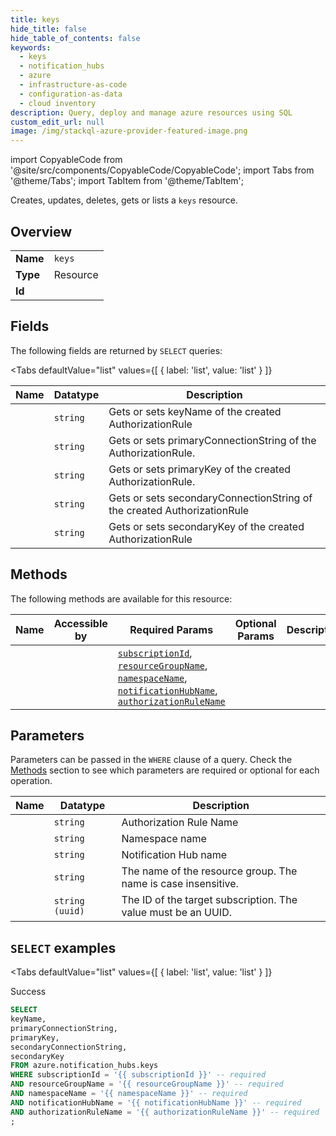 ```yaml
--- 
title: keys
hide_title: false
hide_table_of_contents: false
keywords:
  - keys
  - notification_hubs
  - azure
  - infrastructure-as-code
  - configuration-as-data
  - cloud inventory
description: Query, deploy and manage azure resources using SQL
custom_edit_url: null
image: /img/stackql-azure-provider-featured-image.png
---
```


import CopyableCode from '@site/src/components/CopyableCode/CopyableCode';
import Tabs from '@theme/Tabs';
import TabItem from '@theme/TabItem';

Creates, updates, deletes, gets or lists a <code>keys</code> resource.

## Overview
<table><tbody>
<tr><td><b>Name</b></td><td><code>keys</code></td></tr>
<tr><td><b>Type</b></td><td>Resource</td></tr>
<tr><td><b>Id</b></td><td><CopyableCode code="azure.notification_hubs.keys" /></td></tr>
</tbody></table>

## Fields

The following fields are returned by `SELECT` queries:

<Tabs
    defaultValue="list"
    values={[
        { label: 'list', value: 'list' }
    ]}
>
<TabItem value="list">

<table>
<thead>
    <tr>
    <th>Name</th>
    <th>Datatype</th>
    <th>Description</th>
    </tr>
</thead>
<tbody>
<tr>
    <td><CopyableCode code="keyName" /></td>
    <td><code>string</code></td>
    <td>Gets or sets keyName of the created AuthorizationRule</td>
</tr>
<tr>
    <td><CopyableCode code="primaryConnectionString" /></td>
    <td><code>string</code></td>
    <td>Gets or sets primaryConnectionString of the AuthorizationRule.</td>
</tr>
<tr>
    <td><CopyableCode code="primaryKey" /></td>
    <td><code>string</code></td>
    <td>Gets or sets primaryKey of the created AuthorizationRule.</td>
</tr>
<tr>
    <td><CopyableCode code="secondaryConnectionString" /></td>
    <td><code>string</code></td>
    <td>Gets or sets secondaryConnectionString of the created AuthorizationRule</td>
</tr>
<tr>
    <td><CopyableCode code="secondaryKey" /></td>
    <td><code>string</code></td>
    <td>Gets or sets secondaryKey of the created AuthorizationRule</td>
</tr>
</tbody>
</table>
</TabItem>
</Tabs>

## Methods

The following methods are available for this resource:

<table>
<thead>
    <tr>
    <th>Name</th>
    <th>Accessible by</th>
    <th>Required Params</th>
    <th>Optional Params</th>
    <th>Description</th>
    </tr>
</thead>
<tbody>
<tr>
    <td><a href="#list"><CopyableCode code="list" /></a></td>
    <td><CopyableCode code="select" /></td>
    <td><a href="#parameter-subscriptionId"><code>subscriptionId</code></a>, <a href="#parameter-resourceGroupName"><code>resourceGroupName</code></a>, <a href="#parameter-namespaceName"><code>namespaceName</code></a>, <a href="#parameter-notificationHubName"><code>notificationHubName</code></a>, <a href="#parameter-authorizationRuleName"><code>authorizationRuleName</code></a></td>
    <td></td>
    <td></td>
</tr>
</tbody>
</table>

## Parameters

Parameters can be passed in the `WHERE` clause of a query. Check the [Methods](#methods) section to see which parameters are required or optional for each operation.

<table>
<thead>
    <tr>
    <th>Name</th>
    <th>Datatype</th>
    <th>Description</th>
    </tr>
</thead>
<tbody>
<tr id="parameter-authorizationRuleName">
    <td><CopyableCode code="authorizationRuleName" /></td>
    <td><code>string</code></td>
    <td>Authorization Rule Name</td>
</tr>
<tr id="parameter-namespaceName">
    <td><CopyableCode code="namespaceName" /></td>
    <td><code>string</code></td>
    <td>Namespace name</td>
</tr>
<tr id="parameter-notificationHubName">
    <td><CopyableCode code="notificationHubName" /></td>
    <td><code>string</code></td>
    <td>Notification Hub name</td>
</tr>
<tr id="parameter-resourceGroupName">
    <td><CopyableCode code="resourceGroupName" /></td>
    <td><code>string</code></td>
    <td>The name of the resource group. The name is case insensitive.</td>
</tr>
<tr id="parameter-subscriptionId">
    <td><CopyableCode code="subscriptionId" /></td>
    <td><code>string (uuid)</code></td>
    <td>The ID of the target subscription. The value must be an UUID.</td>
</tr>
</tbody>
</table>

## `SELECT` examples

<Tabs
    defaultValue="list"
    values={[
        { label: 'list', value: 'list' }
    ]}
>
<TabItem value="list">

Success

```sql
SELECT
keyName,
primaryConnectionString,
primaryKey,
secondaryConnectionString,
secondaryKey
FROM azure.notification_hubs.keys
WHERE subscriptionId = '{{ subscriptionId }}' -- required
AND resourceGroupName = '{{ resourceGroupName }}' -- required
AND namespaceName = '{{ namespaceName }}' -- required
AND notificationHubName = '{{ notificationHubName }}' -- required
AND authorizationRuleName = '{{ authorizationRuleName }}' -- required
;
```
</TabItem>
</Tabs>
